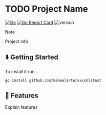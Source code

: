 # TODO Project Name

[![Go](https://github.com/manuelarte/xxxx/actions/workflows/go.yml/badge.svg)](https://github.com/manuelarte/xxxx/actions/workflows/go.yml)
[![Go Report Card](https://goreportcard.com/badge/github.com/manuelarte/xxxx)](https://goreportcard.com/report/github.com/manuelarte/xxxx)
![version](https://img.shields.io/github/v/release/manuelarte/xxxx)

> [!NOTE]
> Project info

## ⬇️  Getting Started

To install it run:

```bash
go install github.com/manuelarte/xxxx@latest
```

## 🚀 Features

Explain features


